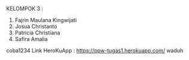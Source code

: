KELOMPOK 3 :
1. Fajrin Maulana Kingwijati
2. Josua Christanto
3. Patricia Christiana
4. Safira Amalia

coba1234 Link HeroKuApp : https://ppw-tugas1.herokuapp.com/ waduh


